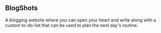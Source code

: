 ## BlogShots
A blogging website where you can open your heart and write along with a custom to-do-list that can be used to plan the next day's routine.
